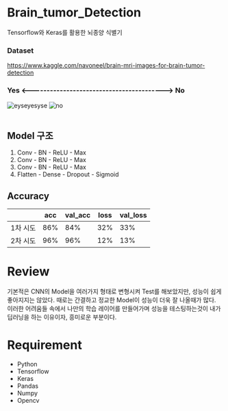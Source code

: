 # Brain_tumor_Detection
Tensorflow와 Keras를 활용한 뇌종양 식별기   
### Dataset
https://www.kaggle.com/navoneel/brain-mri-images-for-brain-tumor-detection  <br>

### Yes  <----------------------------------------->     No
![eyseyesyse](https://user-images.githubusercontent.com/55770741/141991389-40f8e4cc-8ade-41f2-b464-d674dcb8a4fd.JPG)
![no](https://user-images.githubusercontent.com/55770741/141990961-d4458a35-21ae-49ff-b7f3-e14b997ebfba.JPG)<br><br>

## Model 구조
1. Conv - BN - ReLU - Max  
2. Conv - BN - ReLU - Max  
3. Conv - BN - ReLU - Max  
4. Flatten - Dense - Dropout - Sigmoid  

## Accuracy
||acc|val_acc|loss|val_loss|  
|---|---|---|---|---|
|1차 시도|86%|84%|32%|33%|
|2차 시도|96%|96%|12%|13%|

# Review
기본적은 CNN의 Model을 여러가지 형태로 변형시켜 Test를 해보았지만, 성능이 쉽게 좋아지지는 않았다. 때로는 간결하고 정교한 Model이 성능이 더욱 잘 나올때가 많다. 이러한 어려움들 속에서 나만의 학습 레이어를 만들어가며 성능을 테스팅하는것이 내가 딥러닝을 하는 이유이자, 흥미로운 부분이다.

# Requirement
+ Python
+ Tensorflow
+ Keras
+ Pandas
+ Numpy
+ Opencv
